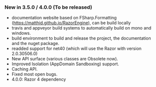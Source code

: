 ﻿### New in 3.5.0 / 4.0.0 (To be released) 
* documentation website based on FSharp.Formatting (https://matthid.github.io/RazorEngine), can be build locally
* travis and appveyor build systems to automatically build on mono and windows.
* build environment to build and release the project, the documentation and the nuget package.
* readded support for net40 (which will use the Razor with version 2.0.30506.0)
* New API surface (various classes are Obsolete now).
* Improved Isolation (AppDomain Sandboxing) support.
* Caching API.
* Fixed most open bugs.
* 4.0.0: Razor 4 dependency